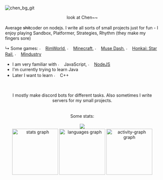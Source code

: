 #

![chen_bg_git](https://github.com/user-attachments/assets/4c53d1c1-2f48-4de7-be37-d7e685159043)
<div align="center">look at Chen~~</div>
<br>
Average <del>shit</del>coder on nodejs. I write all sorts of small projects just for fun
- I enjoy playing Sandbox, Platformer, Strategies, Rhythm (they make my fingers sore)
  
  ↳ Some games: <img src="https://github.com/user-attachments/assets/28b3c870-bf40-465b-8e79-a9c0b039fb4b" width="16" alt="."> [RimWorld](https://store.steampowered.com/app/294100/RimWorld/), <img src="https://github.com/user-attachments/assets/9a5aa609-0390-42cb-bbeb-3df2d4b4d2f6" width="16" alt="."> [Minecraft](https://minecraft.net), <img src="https://i.imgur.com/E7EUUH3.png" alt="." width="16" height="16px"/> [Muse Dash](https://store.steampowered.com/app/774171/Muse_Dash/), <img src="https://i.imgur.com/qbjSWml.png" alt="." width="16" height="16"/> [Honkai: Star Rail](https://hsr.hoyoverse.com/en-us/home), <img src="https://github.com/user-attachments/assets/c3a90fe8-6ba0-4119-b34e-890def5e3e63" width="16" alt="."> [Mindustry](https://mindustrygame.github.io/)
- I am very familiar with <img src="https://i.imgur.com/Xjb867j.png" alt="." width="16" height="16"/> JavaScript, <img src="https://i.imgur.com/eZxBcrA.png" alt="." width="16" height="16"/> [NodeJS](https://nodejs.org/)
- I'm currently trying to learn Java
- Later I want to learn <img src="https://i.imgur.com/qgdFuhG.png" alt="." width="16" height="16"/> C++
<br>
<br>
<div align="center">I mostly make discord bots for different tasks. Also sometimes I write servers for my small projects.</div>
<br><br>


<div align="center">
  Some stats:
  <br>
  <br>
  <img src="https://visitor-badge.laobi.icu/badge?page_id=Samiker69.Samiker69&"  />
</div>


<div align="center">
  <img src="https://github-readme-stats.vercel.app/api?username=Samiker69&hide_title=false&hide_rank=false&show_icons=true&include_all_commits=true&count_private=true&disable_animations=false&theme=dracula&locale=en&hide_border=false" height="150" alt="stats graph"  />
  <img src="https://github-readme-stats.vercel.app/api/top-langs?username=Samiker69&locale=en&hide_title=false&layout=compact&card_width=320&langs_count=5&theme=dracula&hide_border=false" height="150" alt="languages graph"  />
  <img src="https://github-readme-activity-graph.vercel.app/graph?username=Samiker69&theme=github-dark&area=true&hide_border=true&hide_title=false" height="150" alt="activity-graph graph"  />
</div>
